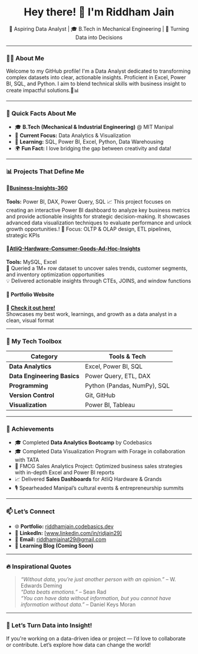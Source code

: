 <h1 align="center">Hey there! 👋 I'm Riddham Jain</h1>
<p align="center">
  🚀 Aspiring Data Analyst | 🎓 B.Tech in Mechanical Engineering | 🎯 Turning Data into Decisions
</p>

---

### 👨‍💻 About Me

Welcome to my GitHub profile! I'm a Data Analyst dedicated to transforming complex datasets into clear, actionable insights. Proficient in Excel, Power BI, SQL, and Python. I aim to blend technical skills with business insight to create impactful solutions.🚀📊

---

### 📌 Quick Facts About Me

- 🎓 **B.Tech (Mechanical & Industrial Engineering)** @ MIT Manipal  
- 🎯 **Current Focus:** Data Analytics & Visualization  
- 🌱 **Learning:** SQL, Power BI, Excel, Python, Data Warehousing  
- 🌍 **Fun Fact:** I love bridging the gap between creativity and data!

---

### 📊 Projects That Define Me

#### 📌[Business-Insights-360](https://app.powerbi.com/links/RMSYEAo2rl?ctid=c6e549b3-5f45-4032-aae9-d4244dc5b2c4&pbi_source=linkShare) 
**Tools:** Power BI, DAX, Power Query, SQL 
📈 This project focuses on creating an interactive Power BI dashboard to analyze key business metrics and provide actionable insights for strategic decision-making. It showcases advanced data visualization techniques to evaluate performance and unlock growth opportunities.!
🚀 Focus: OLTP & OLAP design, ETL pipelines, strategic KPIs

#### 📌[AtliQ-Hardware-Consumer-Goods-Ad-Hoc-Insights](https://github.com/Jainriddham/AtliQ-Hardware-Consumer-Goods-Ad-Hoc-Insights)  
**Tools:** MySQL, Excel  
🧠 Queried a 1M+ row dataset to uncover sales trends, customer segments, and inventory optimization opportunities  
💡 Delivered actionable insights through CTEs, JOINS, and window functions

#### 📌 Portfolio Website  
**🔗 [Check it out here!](https://codebasics.io/portfolio/Riddham-Jain)**  
Showcases my best work, learnings, and growth as a data analyst in a clean, visual format

---

### 🧰 My Tech Toolbox

| Category                     | Tools & Tech |
|-----------------------------|--------------|
| **Data Analytics**          | Excel, Power BI, SQL |
| **Data Engineering Basics** | Power Query, ETL, DAX |
| **Programming**             | Python (Pandas, NumPy), SQL |
| **Version Control**         | Git, GitHub |
| **Visualization**           | Power BI, Tableau |
                 

---

### 🌟 Achievements

- 🎓 Completed **Data Analytics Bootcamp** by Codebasics
- 🎓 Completed Data Visualization Program with Forage in collaboration with TATA
- 💼 FMCG Sales Analytics Project: Optimized business sales strategies with in-depth Excel and Power BI reports
- 📈 Delivered **Sales Dashboards** for AtliQ Hardware & Grands  
- 🎙️ Spearheaded Manipal’s cultural events & entrepreneurship summits

---

### 📫 Let’s Connect

- 🌐 **Portfolio:** [riddhamjain.codebasics.dev](https://codebasics.io/portfolio/Riddham-Jain)  
- 💼 **LinkedIn:** [www.linkedin.com/in/ridjain29] 
- 📧 **Email:** riddhamjainat29@gmail.com  
- 🧠 **Learning Blog (Coming Soon)**  

---

### 🔥 Inspirational Quotes

> *“Without data, you’re just another person with an opinion.”* – W. Edwards Deming  
> *“Data beats emotions.”* – Sean Rad  
> *“You can have data without information, but you cannot have information without data.”* – Daniel Keys Moran  

---

### 🚀 Let’s Turn Data into Insight!

If you're working on a data-driven idea or project — I’d love to collaborate or contribute. Let’s explore how data can change the world!

